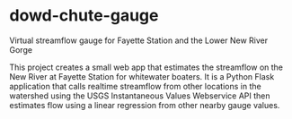 # dowd-chute-gauge
Virtual streamflow gauge for Fayette Station and the Lower New River Gorge

This project creates a small web app that estimates the streamflow on the New River at Fayette Station for whitewater boaters.  It is a Python Flask application that calls realtime streamflow from other locations in the watershed using the USGS Instantaneous Values Webservice API then estimates flow using a linear regression from other nearby gauge values.
